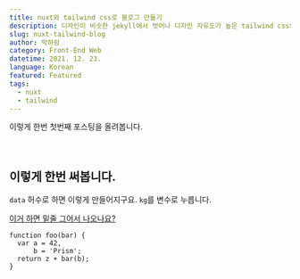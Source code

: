 ```yaml
---
title: nuxt와 tailwind css로 블로그 만들기
description: 디자인이 비슷한 jekyll에서 벗어나 디자인 자유도가 높은 tailwind css와 nuxt로 더 이쁜 블로그를 만들어보자.
slug: nuxt-tailwind-blog
author: 박하람
category: Front-End Web
datetime: 2021. 12. 23.
language: Korean
featured: Featured
tags:
  - nuxt
  - tailwind
---
```


이렇게 한번 첫번째 포스팅을 올려봅니다.
<br>
<br>
<br>

## 이렇게 한번 써봅니다.

<code>data</code> 허수로 하면 이렇게 만들어지구요. `kg`를 변수로 누릅니다.

<ins>이거 하면 밑줄 그어서 나오나요?</ins>

```js{1,3-5}
function foo(bar) {
  var a = 42,
      b = 'Prism';
  return z + bar(b);
}
```

<br>
<br>
<br>
<br>
<br>
<br>
<br>
<br>
<br>
<br>
<br>
<br>
